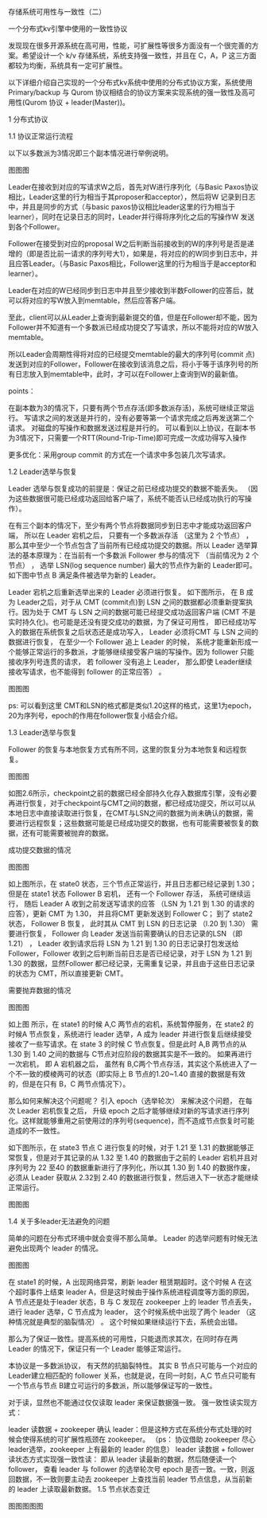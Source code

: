 存储系统可用性与一致性（二）

一个分布式kv引擎中使用的一致性协议

发现现在很多开源系统在高可用，性能，可扩展性等很多方面没有一个很完善的方案。希望设计一个 k/v 存储系统，系统支持强一致性，并且在 C，A，P 这三方面都较为均衡，系统具有一定可扩展性。

以下详细介绍自己实现的一个分布式kv系统中使用的分布式协议方案，系统使用 Primary/backup 与 Qurom 协议相结合的协议方案来实现系统的强一致性及高可用性(Qurom 协议 + leader(Master))。

1 分布式协议

1.1 协议正常运行流程

以下以多数派为3情况即三个副本情况进行举例说明。

图图图

Leader在接收到对应的写请求W之后，首先对W进行序列化（与Basic Paxos协议相比，Leader这里的行为相当于其proposer和acceptor），然后将W 记录到日志中，并且是同步的方式（与basic paxos协议相比leader这里的行为相当于learner），同时在记录日志的同时，Leader并行得将序列化之后的写操作W 发送到各个Follower。

Follower在接受到对应的proposal W之后判断当前接收到的W的序列号是否是递增的（即是否比前一请求的序列号大1），如果是，将对应的的W同步到日志中，并且应答Leader。（与Basic Paxos相比，Follower这里的行为相当于是acceptor和learner）。


Leader在对应的W已经同步到日志中并且至少接收到半数Follower的应答后，就可以将对应的写W放入到memtable，然后应答客户端。

至此，client可以从Leader上查询到最新提交的值，但是在Follower却不能，因为Follower并不知道有一个多数派已经成功提交了写请求，所以不能将对应的W放入memtable。

所以Leader会周期性得将对应的已经提交memtable的最大的序列号(commit 点)发送到对应的Follower，Follower在接收到该消息之后，将小于等于该序列号的所有日志放入到memtable中，此时，才可以在Follower上查询到W的最新值。


points：

在副本数为3的情况下，只要有两个节点存活(即多数派存活)，系统可继续正常运行。
写请求之间的发送是并行的，没有必要等第一个请求完成之后再发送第二个请求。
对磁盘的写操作和数据发送过程是并行的。
可以看到以上协议，在副本书为3情况下，只需要一个RTT(Round-Trip-Time)即可完成一次成功得写入操作

更多优化：采用group commit 的方式在一个请求中多包装几次写请求。




1.2 Leader选举与恢复

Leader 选举与恢复成功的前提是：保证之前已经成功提交的数据不能丢失。 （因为这些数据很可能已经成功返回给客户端了，系统不能否认已经成功执行的写操作）。

在有三个副本的情况下，至少有两个节点将数据同步到日志中才能成功返回客户端， 所以在 Leader 宕机之后， 只要有一个多数派存活 （这里为 2 个节点） ， 那么其中至少一个节点包含了当前所有已经成功提交的数据。所以 Leader 选举算法的基本原理为：在当前有一个多数派 Follower 参与的情况下 （当前情况为 2 个节点） ， 选举 LSN(log sequence number) 最大的节点作为新的 Leader即可。如下图中节点 B 满足条件被选举为新的 Leader。

Leader 宕机之后重新选举出来的 Leader 必须进行恢复。 如下图所示， 在 B 成为 Leader之后，对于从 CMT (commit点)到 LSN 之间的数据都必须重新提案执行。因为处于 CMT 与 LSN 之间的数据可能已经提交成功返回客户端 (CMT 不是实时持久化)。也可能是还没有提交成功的数据，为了保证可用性， 即已经成功写入的数据在系统恢复之后状态还是成功写入， Leader 必须将CMT 与 LSN 之间的数据进行恢复， 在至少一个 Follower 追上 Leader 的时候， 系统才能重新形成一个能够正常运行的多数派，才能够继续接受客户端的写操作。因为 follower 只能接收序列号连贯的请求， 若 follower 没有追上 Leader， 那么即使 Leader继续接收写请求，也不能得到 follower 的正常应答） 。


图图图

ps: 可以看到这里 CMT和LSN的格式都是类似1.20这样的格式，这里1为epoch，20为序列号，epoch的作用在follower恢复小结会介绍。




1.3 Leader选举与恢复

Follower 的恢复与本地恢复方式有所不同，这里的恢复分为本地恢复和远程恢复。

图图图

如图2.6所示，checkpoint之前的数据已经全部持久化存入数据库引擎，没有必要再进行恢复，对于checkpoint与CMT之间的数据，都已经成功提交，所以可以从本地日志中直接读取进行恢复，在CMT与LSN之间的数据为尚未确认的数据，需要进行远程恢复；这些数据可能是已经成功提交的数据，也有可能需要被恢复的数据，还有可能需要被抛弃的数据。

成功提交数据的情况

图图图

如上图所示，在 state0 状态，三个节点正常运行，并且日志都已经记录到 1.30；但是在 state1 状态 Follower B 宕机， 还有一个 Follower 存活， 系统可继续运行， 随后 Leader A 收到之前发送写请求的应答 （LSN 为 1.21 到 1.30 的请求的应答），更新 CMT 为 1.30， 并且将CMT 更新发送到 Follower C； 到了 state2 状态， Follower B 恢复， 此时其从 CMT 到 LSN 的日志记录 （l.20 到 1.30） 需要进行恢复， Follower 向 Leader 发送当前需要确认的日志记录的LSN （即 1.21） ， Leader 收到请求后将 LSN 为 1.21 到 1.30 的日志记录打包发送给 Follower，Follower 收到之后判断当前日志是否已经记录，对于 LSN 为 1.21 到 1.30 的数据，显然Follower 都已经记录，无需重复记录，并且由于这些日志记录的状态为 CMT，所以直接更新 CMT。


需要抛弃数据的情况

图图图 

如上图 所示，在 state1 的时候 A,C 两节点的宕机，系统暂停服务，在 state2 的时候A 节点恢复，系统进行 leader 选举，A 成为 leader 并进行恢复后继续接受接收了一些写请求。在 state 3 的时候 C 节点恢复。但是此时 A,B 两节点的从 1.30 到 1.40 之间的数据与 C节点对应阶段的数据其实是不一致的。 如果再进行一次宕机， 即 A 宕机器之后， 虽然有 B,C两个节点存活，其实这个系统进入了一个不一致的模棱两可的状态（即实际上 B 节点的1.20~1.40 直接的数据是有效的，但是在只有 B，C 两节点情况下）。

那么如何来解决这个问题呢？
引入 epoch（选举轮次） 来解决这个问题， 在每次 Leader 宕机恢复之后， 升级 epoch 之后才能够继续对新的写请求进行序列化。这样就能够重用之前使用过的序列号(sequence)，而不造成节点恢复时可能造成的不一致性。

如下图所示，在 state3 节点 C 进行恢复的时候，对于 1.21 至 1.31 的数据能够正常恢复，但是对于其记录的从 1.32 至 1.40 的数据由于之前的 Leader 宕机并且对序列号为 22 至40 的数据重新进行了序列化，所以其 1.30 到 1.40 的数据作废，必须从 Leader 获取从 2.32到 2.40 的数据进行恢复，然后进入下一状态才能继续正常运行。

图图图


1.4 关于多leader无法避免的问题

简单的问题在分布式环境中就会变得不那么简单。 Leader 的选举问题有时候无法避免出现两个 leader 的情况。

图图图


在 state1 的时候，A 出现网络异常，刷新 leader 租赁期超时。这个时候 A 在这个超时事件上结束 leader A，但是这时候由于操作系统进程调度等方面的原因， A 节点还是处于leader 状态，B 与 C 发现在 zookeeper 上的 leader 节点丢失，进行 leader 选举，C 节点成为 leader， 这个时候系统中出现了两个 leader （这种情况就是典型的脑裂情况） 。 这个时候如果继续运行下去，系统会出错。

那么为了保证一致性。提高系统的可用性，只能退而求其次，在同时存在两 Leader 的情况下，保证只有一个 Leader 能够正常运行。

本协议是一多数派协议， 有天然的抗脑裂特性。 其实 B 节点只可能与一个对应的 Leader建立相匹配的 follower 关系，也就是说，在同一时刻，A,C 节点只可能有一个节点与节点 B建立可运行的多数派，所以能够保证写的一致性。

对于读，显然也不能通过仅仅读取 leader 来保证数据强一致。
强一致性读实现方式：

leader 读数据 + zookeeper 确认 leader：但是这种方式在系统分布式处理的时候会使得系统的可扩展性瓶颈在 zookeeper。 （ps： 协议借助 zookeeper 尽心 leader选举，zookeeper 上有最新的 leader 的信息）
 leader 读数据 + follower 读状态方式实现强一致性读： 即从 leader 读最新的数据，然后随便读一个 follower， 查看 leader 与 follower 的选举轮次号 epoch 是否一致。一致，则返回数据，不一致则要主动去 zookeeper 上查找当前 leader 节点信息，从当前新的 leader 上读取最新数据。
1.5 节点状态变迁

图图图图图